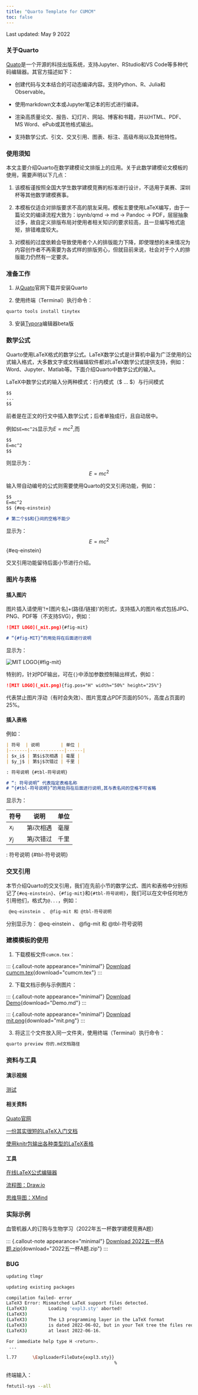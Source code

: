 ```yaml
---
title: "Quarto Template for CUMCM"
toc: false
---
```


Last updated: May 9 2022

### 关于Quarto

[Quato](https://quarto.org/)是一个开源的科技出版系统，支持Jupyter、RStudio和VS Code等多种代码编辑器。其官方描述如下：

- 创建代码与文本结合的可动态编译内容。支持Python、R、Julia和Observable。

- 使用markdown文本或Jupyter笔记本的形式进行编译。

- 渲染高质量论文、报告、幻灯片、网站、博客和书籍，并以HTML、PDF、MS Word、ePub或其他格式输出。

- 支持数学公式、引文、交叉引用、图表、标注、高级布局以及其他特性。

### 使用须知

本文主要介绍Quarto在数学建模论文排版上的应用。关于此数学建模论文模板的使用，需要声明以下几点：

1. 该模板谨按照全国大学生数学建模竞赛的标准进行设计，不适用于美赛、深圳杯等其他数学建模赛事。

2. 本模板仅适合对排版要求不高的朋友采用。模板主要使用LaTeX编写，由于一篇论文的编译流程大致为：ipynb/qmd -> md -> Pandoc -> PDF，层层抽象过多，故自定义排版布局对使用者相关知识的要求较高，且一旦编写格式逾矩，排错难度较大。

3. 对模板的过度依赖会导致使用者个人的排版能力下降，即使理想的未来情况为内容创作者不再需要为各式样的排版劳心，但就目前来说，社会对于个人的排版能力仍然有一定要求。

### 准备工作

1. 从[Quato](https://quarto.org/)官网下载并安装Quarto

2. 使用终端（Terminal）执行命令：

```bash
quarto tools install tinytex
```

3. 安装[Typora](https://download.typora.io/windows/typora-update-x64-1117.exe)编辑器beta版

### 数学公式

Quarto使用LaTeX格式的数学公式。LaTeX数学公式是计算机中最为广泛使用的公式输入格式，大多数文字或文档编辑软件都对LaTeX数学公式提供支持，例如：Word、Jupyter、Matlab等。下面介绍Quarto中数学公式的输入。

LaTeX中数学公式的输入分两种模式：行内模式（\$ ... \$）与行间模式

````markdown
$$
...
$$
````

前者是在正文的行文中插入数学公式；后者单独成行，且自动居中。

例如``$E=mc^2$``显示为$E=mc^2$,而

````markdown
$$
E=mc^2
$$
````

则显示为：
$$
E=mc^2
$$

输入带自动编号的公式则需要使用Quarto的交叉引用功能，例如：

````markdown
$$
E=mc^2
$$ {#eq-einstein}

# 第二个$$和{}间的空格不能少
````

显示为：
$$
E=mc^2
$$ {#eq-einstein}

交叉引用功能留待后面小节进行介绍。

### 图片与表格

#### 插入图片

图片插入请使用'!+[图片名]+(路径/链接)'的形式，支持插入的图片格式包括JPG、PNG、PDF等（不支持SVG），例如：

````markdown
![MIT LOGO](_mit.png){#fig-mit}

# “{#fig-MIT}”的用处将在后面进行说明
````

显示为：

![MIT LOGO](_mit.png){#fig-mit}

特别的，针对PDF输出，可在``{}``中添加参数控制输出样式，例如：

````markdown
![MIT LOGO](_mit.png){fig.pos="H" width="50%" height="25%"}
````

代表禁止图片浮动（有时会失效）、图片宽度占PDF页面的50%，高度占页面的25%。

#### 插入表格

例如：

````markdown
| 符号  | 说明        | 单位 |
|-------|-------------|------|
| $x_i$ | 第$i$次相遇 | 毫厘 |
| $y_j$ | 第$j$次错过 | 千里 |

: 符号说明 {#tbl-符号说明}

# “: 符号说明” 代表指定表格名称
# “{#tbl-符号说明}”的用处将在后面进行说明,其与表名间的空格不可省略
````

显示为：

| 符号  | 说明        | 单位 |
|-------|-------------|------|
| $x_i$ | 第$i$次相遇 | 毫厘 |
| $y_j$ | 第$j$次错过 | 千里 |

: 符号说明 {#tbl-符号说明}

### 交叉引用

本节介绍Quarto的交叉引用，我们在先前小节的数学公式、图片和表格中分别标记了``{#eq-einstein}``、``{#fig-mit}``和``{#tbl-符号说明}``，我们可以在文中任何地方引用他们，格式为``@...``，例如：

````markdown
 @eq-einstein 、 @fig-mit 和 @tbl-符号说明
````

分别显示为： @eq-einstein 、 @fig-mit 和 @tbl-符号说明

### 建模模板的使用

1. 下载模板文件``cumcm.tex``：

::: {.callout-note appearance="minimal"}
<i class="bi bi-journal-code"></i> [Download cumcm.tex](_cumcm.tex){download="cumcm.tex"}
:::

2. 下载文档示例与示例图片：

::: {.callout-note appearance="minimal"}
<i class="bi bi-journal-code"></i> [Download Demo](_Demo.md){download="Demo.md"}
:::

::: {.callout-note appearance="minimal"}
<i class="bi bi-file-earmark-image"></i> [Download mit.png](_mit.png){download="mit.png"}
:::

3. 将这三个文件放入同一文件夹，使用终端（Terminal）执行命令：

```bash
quarto preview 你的.md文档路径
```

### 资料与工具

#### 演示视频

[测试](https://www.bilibili.com/video/BV1YS4y1q7Qy/)

#### 相关资料

[Quato官网](quarto.org)

[一份其实很短的LaTeX入门文档](https://liam.page/2014/09/08/latex-introduction/)

[使用knitr包输出各种类型的LaTeX表格](https://haozhu233.github.io/kableExtra/awesome_table_in_pdf.pdf)

#### 工具

[在线LaTeX公式编辑器](https://latexlive.com/home)

[流程图：Draw.io](https://www.draw.io/index.html)

[思维导图：XMind](https://www.xmind.cn/)

### 实际示例

血管机器人的订购与生物学习（2022年五一杯数学建模竞赛A题）

::: {.callout-note appearance="minimal"}
<i class="bi bi-journal-code"></i> [Download 2022五一杯A题.zip](_2022五一杯A题.zip){download="2022五一杯A题.zip"}
:::

### BUG

```bash
updating tlmgr

updating existing packages

compilation failed- error
LaTeX3 Error: Mismatched LaTeX support files detected.
(LaTeX3)        Loading 'expl3.sty' aborted!
(LaTeX3)
(LaTeX3)        The L3 programming layer in the LaTeX format
(LaTeX3)        is dated 2022-06-02, but in your TeX tree the files require
(LaTeX3)        at least 2022-06-16.

For immediate help type H <return>.
 ...

l.77      \ExplLoaderFileDate{expl3.sty}}
                                         %
```

终端输入：

```bash
fmtutil-sys --all
```

